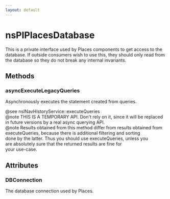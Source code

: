 ```yaml
---
layout: default
---
```


# nsPIPlacesDatabase #
  
This is a private interface used by Places components to get access to the  
database.  If outside consumers wish to use this, they should only read from  
the database so they do not break any internal invariants.  
  

## Methods ##

### asyncExecuteLegacyQueries ###
  
Asynchronously executes the statement created from queries.  
  
@see nsINavHistoryService::executeQueries  
@note THIS IS A TEMPORARY API.  Don't rely on it, since it will be replaced  
      in future versions by a real async querying API.  
@note Results obtained from this method differ from results obtained from  
      executeQueries, because there is additional filtering and sorting  
      done by the latter.  Thus you should use executeQueries, unless you  
      are absolutely sure that the returned results are fine for  
      your use-case.  
  

## Attributes ##

### DBConnection ###
  
The database connection used by Places.  
  
